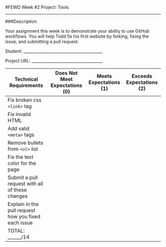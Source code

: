 #FEWD Week #2 Project: Tools

---


###Description


Your assignment this week is to demonstrate your ability to use GitHub workflows. You will help Todd fix his first website by forking, fixing the issue, and submitting a pull request.

Student: ________________________________________

Project URL: ____________________________________

| Technical Requirements                                                                                                                                                        | Does Not Meet Expectations (0) | Meets Expectations (1) | Exceeds Expectations (2) |
|-------------------------------------------------------------------------------------------------------------------------------------------------------------------------------|--------------------------------|------------------------|--------------------------|
| Fix broken css `<link>` tag                                                                                                                                        |                                |                        |                          |
| Fix invalid HTML                                                                                                                             |                                |                        |                          |
| Add valid `<meta>` tags                                                                                                                |                                |                        |                          |
| Remove bullets from `<ul>` list                                                                                                                            |                                |                        |                          |
| Fix the text color for the page |                                |                        |                          |
| Submit a pull request with all of these changes                                                           |                                |                        |                          |
| Explain in the pull request how you fixed each issue                                                                                                                   |                                |                        |                          |
| TOTAL: ______/14                                                                                                                                                              |                                |                        |                          |
